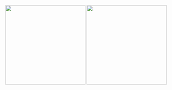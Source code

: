 <div>
  <a style="text-decoration: none;" href="https://github.com/sn0w12">
    <img height=250 align="center" src="https://github-readme-stats-jet-ten-59.vercel.app/api?username=sn0w12&theme=github_dark" />
  </a>
  <a style="text-decoration: none;" href="https://github.com/sn0w12">
    <img height=250 align="center" src="https://github-readme-stats-jet-ten-59.vercel.app/api/top-langs?username=sn0w12&layout=compact&langs_count=8&card_width=320&exclude_repo=github-readme-stats&theme=github_dark" />
  </a>  
</div>
